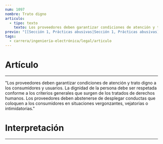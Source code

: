 ```yaml
---
num: 1097
nombre: Trato digno
articulo:
  - tipo: texto
    texto: Los proveedores deben garantizar condiciones de atención y trato digno a los consumidores y usuarios. La dignidad de la persona debe ser respetada conforme a los criterios generales que surgen de los tratados de derechos humanos. Los proveedores deben abstenerse de desplegar conductas que coloquen a los consumidores en situaciones vergonzantes, vejatorias o intimidatorias.
previo: "[[Sección 1, Prácticas abusivas|Sección 1, Prácticas abusivas]]"
tags:
  - carrera/ingeniería-electrónica/legal/articulo
---
```

# Artículo
---
"Los proveedores deben garantizar condiciones de atención y trato digno a los consumidores y usuarios. La dignidad de la persona debe ser respetada conforme a los criterios generales que surgen de los tratados de derechos humanos. Los proveedores deben abstenerse de desplegar conductas que coloquen a los consumidores en situaciones vergonzantes, vejatorias o intimidatorias."

# Interpretación
---
